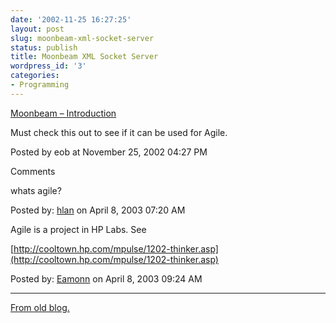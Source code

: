 ```yaml
---
date: '2002-11-25 16:27:25'
layout: post
slug: moonbeam-xml-socket-server
status: publish
title: Moonbeam XML Socket Server
wordpress_id: '3'
categories:
- Programming
---
```


[Moonbeam – Introduction](http://openj.net/)


Must check this out to see if it can be used for Agile.


Posted by eob at November 25, 2002 04:27 PM


Comments


whats agile?


Posted by: [hlan](http://openj.net) on April  8, 2003 07:20 AM


Agile is a project in HP Labs.  See

[http://cooltown.hp.com/mpulse/1202-thinker.asp](http://cooltown.hp.com/mpulse/1202-thinker.asp)


Posted by: [Eamonn](http://www.obrain.com/Eamonn) on April  8, 2003 09:24 AM


* * *


[From old blog.](http://web.archive.org/web/20030526124911/http://www.obrain.com/Eamonn/archives/000004.html)

